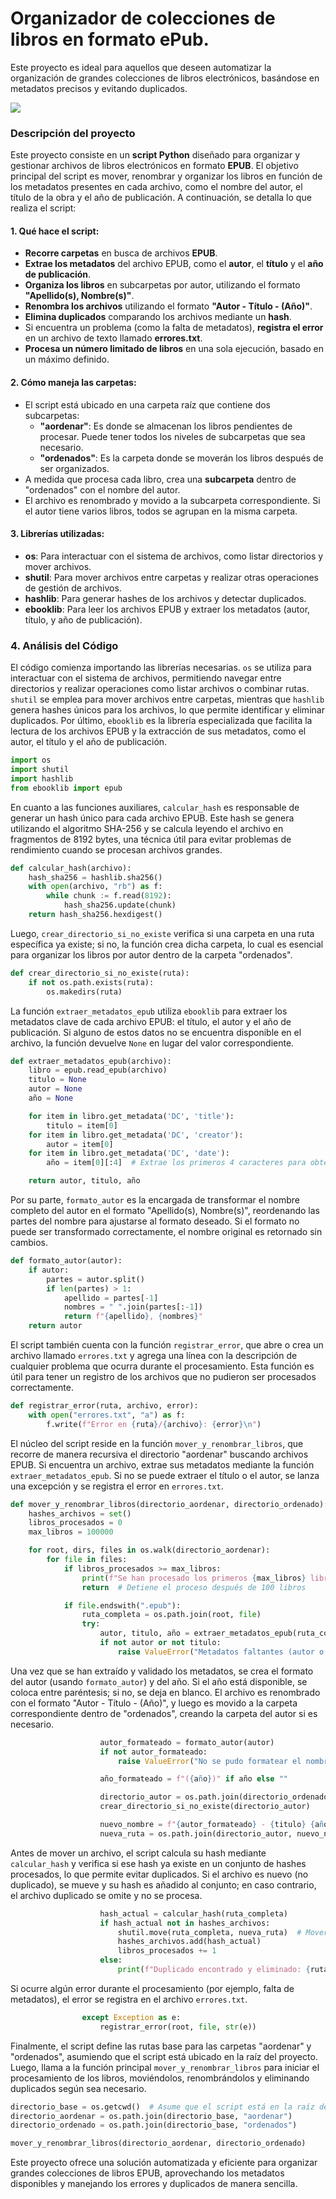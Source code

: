 # Organizador de colecciones de libros en formato ePub.
Este proyecto es ideal para aquellos que deseen automatizar la organización de grandes colecciones de libros electrónicos, basándose en metadatos precisos y evitando duplicados.

<span><img src="https://img.shields.io/badge/Python-FFD43B?style=for-the-badge&logo=python&logoColor=blue"/></span>

### Descripción del proyecto

Este proyecto consiste en un **script Python** diseñado para organizar y gestionar archivos de libros electrónicos en formato **EPUB**. El objetivo principal del script es mover, renombrar y organizar los libros en función de los metadatos presentes en cada archivo, como el nombre del autor, el título de la obra y el año de publicación. A continuación, se detalla lo que realiza el script:

#### 1. **Qué hace el script:**
   - **Recorre carpetas** en busca de archivos **EPUB**.
   - **Extrae los metadatos** del archivo EPUB, como el **autor**, el **título** y el **año de publicación**.
   - **Organiza los libros** en subcarpetas por autor, utilizando el formato **"Apellido(s), Nombre(s)"**.
   - **Renombra los archivos** utilizando el formato **"Autor - Título - (Año)"**.
   - **Elimina duplicados** comparando los archivos mediante un **hash**.
   - Si encuentra un problema (como la falta de metadatos), **registra el error** en un archivo de texto llamado **errores.txt**.
   - **Procesa un número limitado de libros** en una sola ejecución, basado en un máximo definido.

#### 2. **Cómo maneja las carpetas:**
   - El script está ubicado en una carpeta raíz que contiene dos subcarpetas:
     - **"aordenar"**: Es donde se almacenan los libros pendientes de procesar. Puede tener todos los niveles de subcarpetas que sea necesario.
     - **"ordenados"**: Es la carpeta donde se moverán los libros después de ser organizados.
   - A medida que procesa cada libro, crea una **subcarpeta** dentro de "ordenados" con el nombre del autor.
   - El archivo es renombrado y movido a la subcarpeta correspondiente. Si el autor tiene varios libros, todos se agrupan en la misma carpeta.

#### 3. **Librerías utilizadas:**
   - **os**: Para interactuar con el sistema de archivos, como listar directorios y mover archivos.
   - **shutil**: Para mover archivos entre carpetas y realizar otras operaciones de gestión de archivos.
   - **hashlib**: Para generar hashes de los archivos y detectar duplicados.
   - **ebooklib**: Para leer los archivos EPUB y extraer los metadatos (autor, título, y año de publicación).


### 4. **Análisis del Código**

El código comienza importando las librerías necesarias. `os` se utiliza para interactuar con el sistema de archivos, permitiendo navegar entre directorios y realizar operaciones como listar archivos o combinar rutas. `shutil` se emplea para mover archivos entre carpetas, mientras que `hashlib` genera hashes únicos para los archivos, lo que permite identificar y eliminar duplicados. Por último, `ebooklib` es la librería especializada que facilita la lectura de los archivos EPUB y la extracción de sus metadatos, como el autor, el título y el año de publicación.

```python
import os
import shutil
import hashlib
from ebooklib import epub
```

En cuanto a las funciones auxiliares, `calcular_hash` es responsable de generar un hash único para cada archivo EPUB. Este hash se genera utilizando el algoritmo SHA-256 y se calcula leyendo el archivo en fragmentos de 8192 bytes, una técnica útil para evitar problemas de rendimiento cuando se procesan archivos grandes.

```python
def calcular_hash(archivo):
    hash_sha256 = hashlib.sha256()
    with open(archivo, "rb") as f:
        while chunk := f.read(8192):
            hash_sha256.update(chunk)
    return hash_sha256.hexdigest()
```

Luego, `crear_directorio_si_no_existe` verifica si una carpeta en una ruta específica ya existe; si no, la función crea dicha carpeta, lo cual es esencial para organizar los libros por autor dentro de la carpeta "ordenados".

```python
def crear_directorio_si_no_existe(ruta):
    if not os.path.exists(ruta):
        os.makedirs(ruta)
```

La función `extraer_metadatos_epub` utiliza `ebooklib` para extraer los metadatos clave de cada archivo EPUB: el título, el autor y el año de publicación. Si alguno de estos datos no se encuentra disponible en el archivo, la función devuelve `None` en lugar del valor correspondiente.

```python
def extraer_metadatos_epub(archivo):
    libro = epub.read_epub(archivo)
    titulo = None
    autor = None
    año = None

    for item in libro.get_metadata('DC', 'title'):
        titulo = item[0]
    for item in libro.get_metadata('DC', 'creator'):
        autor = item[0]
    for item in libro.get_metadata('DC', 'date'):
        año = item[0][:4]  # Extrae los primeros 4 caracteres para obtener el año

    return autor, titulo, año
```

Por su parte, `formato_autor` es la encargada de transformar el nombre completo del autor en el formato "Apellido(s), Nombre(s)", reordenando las partes del nombre para ajustarse al formato deseado. Si el formato no puede ser transformado correctamente, el nombre original es retornado sin cambios.

```python
def formato_autor(autor):
    if autor:
        partes = autor.split()
        if len(partes) > 1:
            apellido = partes[-1]
            nombres = " ".join(partes[:-1])
            return f"{apellido}, {nombres}"
    return autor
```

El script también cuenta con la función `registrar_error`, que abre o crea un archivo llamado `errores.txt` y agrega una línea con la descripción de cualquier problema que ocurra durante el procesamiento. Esta función es útil para tener un registro de los archivos que no pudieron ser procesados correctamente.

```python
def registrar_error(ruta, archivo, error):
    with open("errores.txt", "a") as f:
        f.write(f"Error en {ruta}/{archivo}: {error}\n")
```

El núcleo del script reside en la función `mover_y_renombrar_libros`, que recorre de manera recursiva el directorio "aordenar" buscando archivos EPUB. Si encuentra un archivo, extrae sus metadatos mediante la función `extraer_metadatos_epub`. Si no se puede extraer el título o el autor, se lanza una excepción y se registra el error en `errores.txt`.

```python
def mover_y_renombrar_libros(directorio_aordenar, directorio_ordenado):
    hashes_archivos = set()
    libros_procesados = 0
    max_libros = 100000

    for root, dirs, files in os.walk(directorio_aordenar):
        for file in files:
            if libros_procesados >= max_libros:
                print(f"Se han procesado los primeros {max_libros} libros.")
                return  # Detiene el proceso después de 100 libros

            if file.endswith(".epub"):
                ruta_completa = os.path.join(root, file)
                try:
                    autor, titulo, año = extraer_metadatos_epub(ruta_completa)
                    if not autor or not titulo:
                        raise ValueError("Metadatos faltantes (autor o título)")
```

Una vez que se han extraído y validado los metadatos, se crea el formato del autor (usando `formato_autor`) y del año. Si el año está disponible, se coloca entre paréntesis; si no, se deja en blanco. El archivo es renombrado con el formato "Autor - Título - (Año)", y luego es movido a la carpeta correspondiente dentro de "ordenados", creando la carpeta del autor si es necesario.

```python
                    autor_formateado = formato_autor(autor)
                    if not autor_formateado:
                        raise ValueError("No se pudo formatear el nombre del autor")

                    año_formateado = f"({año})" if año else ""

                    directorio_autor = os.path.join(directorio_ordenado, autor_formateado)
                    crear_directorio_si_no_existe(directorio_autor)

                    nuevo_nombre = f"{autor_formateado} - {titulo} {año_formateado}.epub".replace("/", "-")
                    nueva_ruta = os.path.join(directorio_autor, nuevo_nombre)
```

Antes de mover un archivo, el script calcula su hash mediante `calcular_hash` y verifica si ese hash ya existe en un conjunto de hashes procesados, lo que permite evitar duplicados. Si el archivo es nuevo (no duplicado), se mueve y su hash es añadido al conjunto; en caso contrario, el archivo duplicado se omite y no se procesa.

```python
                    hash_actual = calcular_hash(ruta_completa)
                    if hash_actual not in hashes_archivos:
                        shutil.move(ruta_completa, nueva_ruta)  # Mover y renombrar el archivo
                        hashes_archivos.add(hash_actual)
                        libros_procesados += 1
                    else:
                        print(f"Duplicado encontrado y eliminado: {ruta_completa}")
```

Si ocurre algún error durante el procesamiento (por ejemplo, falta de metadatos), el error se registra en el archivo `errores.txt`.

```python
                except Exception as e:
                    registrar_error(root, file, str(e))
```

Finalmente, el script define las rutas base para las carpetas "aordenar" y "ordenados", asumiendo que el script está ubicado en la raíz del proyecto. Luego, llama a la función principal `mover_y_renombrar_libros` para iniciar el procesamiento de los libros, moviéndolos, renombrándolos y eliminando duplicados según sea necesario.

```python
directorio_base = os.getcwd()  # Asume que el script está en la raíz de las carpetas
directorio_aordenar = os.path.join(directorio_base, "aordenar")
directorio_ordenado = os.path.join(directorio_base, "ordenados")

mover_y_renombrar_libros(directorio_aordenar, directorio_ordenado)
```

Este proyecto ofrece una solución automatizada y eficiente para organizar grandes colecciones de libros EPUB, aprovechando los metadatos disponibles y manejando los errores y duplicados de manera sencilla.
